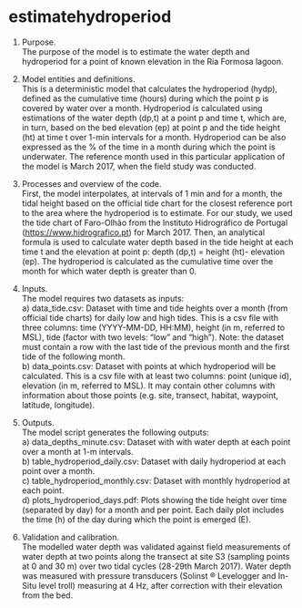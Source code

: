 # estimatehydroperiod

1.	Purpose.    
The purpose of the model is to estimate the water depth and hydroperiod for a point of known elevation in the Ria Formosa lagoon.

2.	Model entities and definitions.    
This is a deterministic model that calculates the hydroperiod (hydp), defined as the cumulative time (hours) during which the point p is covered by water over a month. Hydroperiod is calculated using estimations of the water depth (dp,t) at a point p and time t, which are, in turn, based on the bed elevation (ep) at point p and the tide height (ht) at time t over 1-min intervals for a month. Hydroperiod can be also expressed as the % of the time in a month during which the point is underwater. The reference month used in this particular application of the model is March 2017, when the field study was conducted.

3.	Processes and overview of the code.     
First, the model interpolates, at intervals of 1 min and for a month, the tidal height based on the official tide chart for the closest reference port to the area where the hydroperiod is to estimate. For our study, we used the tide chart of Faro-Olhão from the Instituto Hidrográfico de Portugal (https://www.hidrografico.pt) for March 2017. Then, an analytical formula is used to calculate water depth based in the tide height at each time t and the elevation at point p:  depth (dp,t) = height (ht)- elevation (ep). The hydroperiod is calculated as the cumulative time over the month for which water depth is greater than 0.

4.	Inputs.    
The model requires two datasets as inputs:        
a)	data_tide.csv: Dataset with time and tide heights over a month (from official tide charts) for daily low and high tides. This is a csv file with three columns: time (YYYY-MM-DD, HH:MM), height (in m, referred to MSL), tide (factor with two levels: “low” and “high”). Note: the dataset must contain a row with the last tide of the previous month and the first tide of the following month.           
b)	data_points.csv: Dataset with points at which hydroperiod will be calculated. This is a csv file with at least two columns: point (unique id), elevation (in m, referred to MSL). It may contain other columns with information about those points (e.g. site, transect, habitat, waypoint, latitude, longitude).           

5.	Outputs.     
The model script generates the following outputs:     
a)	data_depths_minute.csv:  Dataset with with water depth at each point over a month at 1-m intervals.     
b)	table_hydroperiod_daily.csv: Dataset with daily hydroperiod at each point over a month.       
c)	table_hydroperiod_monthly.csv: Dataset with monthly hydroperiod at each point.        
d)	plots_hydroperiod_days.pdf: Plots showing the tide height over time (separated by day) for a month and per point. Each daily plot includes the time (h) of the day during which the point is emerged (E).       

6.	Validation and calibration.     
The modelled water depth was validated against field measurements of water depth at two points along the transect at site S3 (sampling points at 0 and 30 m) over two tidal cycles (28-29th March 2017). Water depth was measured with pressure transducers (Solinst ® Levelogger and In-Situ level troll) measuring at 4 Hz, after correction with their elevation from the bed.
